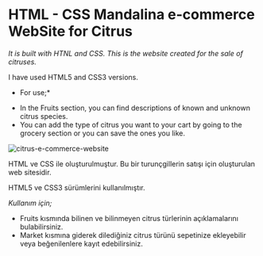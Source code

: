 # HTML - CSS Mandalina e-commerce WebSite for Citrus 
_It is built with HTNL and CSS. This is the website created for the sale of citruses._

I have used HTML5 and CSS3 versions.

* For use;*
- In the Fruits section, you can find descriptions of known and unknown citrus species.
- You can add the type of citrus you want to your cart by going to the grocery section or you can save the ones you like.


![citrus-e-commerce-website](https://user-images.githubusercontent.com/109484547/180875184-0aa87eb6-226f-4c35-ac0b-4815ab3aefd6.png)


HTML ve CSS ile oluşturulmuştur. Bu bir turunçgillerin satışı için oluşturulan web sitesidir.

HTML5 ve CSS3 sürümlerini kullanılmıştır.

*Kullanım için;*
- Fruits kısmında bilinen ve bilinmeyen citrus türlerinin açıklamalarını bulabilirsiniz.
- Market kısmına giderek dilediğiniz citrus türünü sepetinize ekleyebilir veya beğenilenlere kayıt edebilirsiniz.
